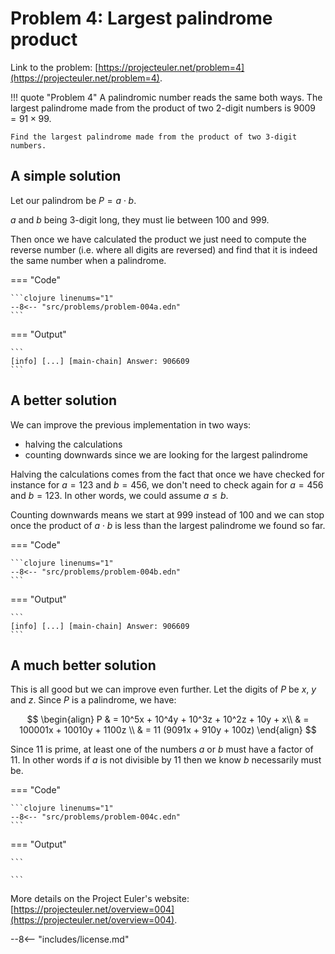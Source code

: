 # Problem 4: Largest palindrome product

Link to the problem: [https://projecteuler.net/problem=4](https://projecteuler.net/problem=4).

!!! quote "Problem 4"
    A palindromic number reads the same both ways. The largest palindrome made from the product of two 2-digit numbers is $9009 = 91 × 99$.

    Find the largest palindrome made from the product of two 3-digit numbers.

## A simple solution

Let our palindrom be $P = a \cdot b$.

$a$ and $b$ being 3-digit long, they must lie between $100$ and $999$.

Then once we have calculated the product we just need to compute the reverse number (i.e. where all digits are reversed)
and find that it is indeed the same number when a palindrome.

=== "Code"

    ```clojure linenums="1"
    --8<-- "src/problems/problem-004a.edn"
    ```


=== "Output"

    ```
    [info] [...] [main-chain] Answer: 906609
    ```

## A better solution

We can improve the previous implementation in two ways:
* halving the calculations
* counting downwards since we are looking for the largest palindrome

Halving the calculations comes from the fact that once we have checked for instance for $a = 123$ and $b = 456$,
we don't need to check again for $a = 456$ and $b = 123$. In other words, we could assume $a \leq b$.

Counting downwards means we start at $999$ instead of $100$ and we can stop once the product of $a \cdot b$ is less than the largest palindrome we found so far.

=== "Code"

    ```clojure linenums="1"
    --8<-- "src/problems/problem-004b.edn"
    ```


=== "Output"

    ```
    [info] [...] [main-chain] Answer: 906609    
    ```

## A much better solution

This is all good but we can improve even further. Let the digits of $P$ be $x$, $y$ and $z$.
Since $P$ is a palindrome, we have:

$$
\begin{align}
P & = 10^5x + 10^4y + 10^3z + 10^2z + 10y + x\\
  & = 100001x + 10010y + 1100z \\
  & = 11 (9091x + 910y + 100z)
\end{align}
$$

Since $11$ is prime, at least one of the numbers $a$ or $b$ must have a factor of $11$.
In other words if $a$ is not divisible by $11$ then we know $b$ necessarily must be.

=== "Code"

    ```clojure linenums="1"
    --8<-- "src/problems/problem-004c.edn"
    ```


=== "Output"

    ```
    
    ```

More details on the Project Euler's website: [https://projecteuler.net/overview=004](https://projecteuler.net/overview=004).

--8<-- "includes/license.md"
